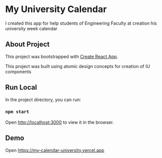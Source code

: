 # My University Calendar

I created this app for help students of Engineering Faculty at creation his university week calendar

## About Project

This project was bootstrapped with [Create React App](https://github.com/facebook/create-react-app).

This project was built using atomic design concepts for creation of IU components

## Run Local 

In the project directory, you can run:

### `npm start`

Open [http://localhost:3000](http://localhost:3000) to view it in the browser.

## Demo

Open https://my-calendar-university.vercel.app
